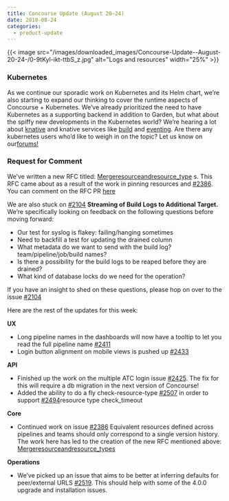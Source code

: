 ```yaml
---
title: Concourse Update (August 20–24)
date: 2018-08-24
categories:
  - product-update
---
```


{{< image src="/images/downloaded_images/Concourse-Update--August-20-24-/0-9tKyl-ikt-ttbS_z.jpg" alt="Logs and
resources" width="25%" >}}

<!-- more -->

### Kubernetes

As we continue our sporadic work on Kubernetes and its Helm chart, we’re also starting to expand our thinking to cover
the runtime aspects of Concourse + Kubernetes. We’ve already prioritized the need to have Kubernetes as a supporting
backend in addition to Garden, but what about the spiffy new developments in the Kubernetes world? We’re hearing a lot
about [knative](https://github.com/knative/) and knative services like [build](https://github.com/knative/build)
and [eventing](https://github.com/knative/eventing). Are there any kubernetes users who’d like to weigh in on the topic?
Let us know on our[forums!](https://discuss.concourse-ci.org/t/kubernetes-knative/573)

### Request for Comment

We’ve written a new RFC
titled: [Merge](https://github.com/clarafu/rfcs/blob/master/05-recursive-resources/proposal.md)[resource](https://github.com/clarafu/rfcs/blob/master/05-recursive-resources/proposal.md)[and](https://github.com/clarafu/rfcs/blob/master/05-recursive-resources/proposal.md)[resource\_type](https://github.com/clarafu/rfcs/blob/master/05-recursive-resources/proposal.md)
s. This RFC came about as a result of the work in pinning resources
and [#2386](https://github.com/concourse/concourse/issues/2386). You can comment on the RFC
PR [here](https://github.com/concourse/rfcs/pull/8)

We are also stuck on [#2104](https://github.com/concourse/concourse/issues/2104) **Streaming of Build Logs to Additional
Target.** We’re specifically looking on feedback on the following questions before moving forward:

- Our test for syslog is flakey: failing/hanging sometimes
- Need to backfill a test for updating the drained column
- What metadata do we want to send with the build log? team/pipeline/job/build names?
- Is there a possibility for the build logs to be reaped before they are drained?
- What kind of database locks do we need for the operation?

If you have an insight to shed on these questions, please hop on over to the
issue [#2104](https://github.com/concourse/concourse/issues/2104)

Here are the rest of the updates for this week:

**UX**

- Long pipeline names in the dashboards will now have a tooltip to let you read the full pipeline
  name [#2411](https://github.com/concourse/concourse/issues/2411)
- Login button alignment on mobile views is pushed up [#2433](https://github.com/concourse/concourse/issues/2433)

**API**

- Finished up the work on the multiple ATC login issue [#2425](https://github.com/concourse/concourse/issues/2425). The
  fix for this will require a db migration in the next version of Concourse!
- Added the ability to do a fly check-resource-type [#2507](https://github.com/concourse/concourse/issues/2507) in order
  to support [#2494](https://github.com/concourse/concourse/issues/2494)resource type check\_timeout

**Core**

- Continued work on issue [#2386](https://github.com/concourse/concourse/issues/2386) Equivalent resources defined
  across pipelines and teams should only correspond to a single version history. The work here has led to the creation
  of the new RFC mentioned
  above: [Merge](https://github.com/clarafu/rfcs/blob/master/05-recursive-resources/proposal.md)[resource](https://github.com/clarafu/rfcs/blob/master/05-recursive-resources/proposal.md)[and](https://github.com/clarafu/rfcs/blob/master/05-recursive-resources/proposal.md)[resource\_types](https://github.com/clarafu/rfcs/blob/master/05-recursive-resources/proposal.md)

**Operations**

- We’ve picked up an issue that aims to be better at inferring defaults for peer/external
  URLS [#2519](https://github.com/concourse/concourse/issues/2519). This should help with some of the 4.0.0 upgrade and
  installation issues.
